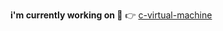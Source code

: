 **i'm currently working on 🐲** 👉 [c-virtual-machine](https://github.com/letovDmitry/c-vitrual-machine)
